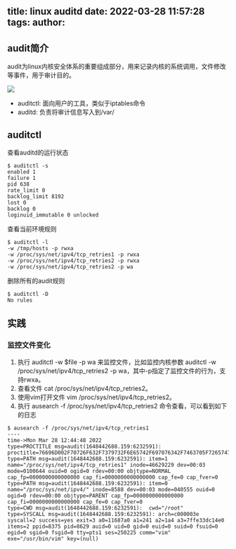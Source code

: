 title: linux auditd
date: 2022-03-28 11:57:28
tags:
author:
---
## audit简介

audit为linux内核安全体系的重要组成部分，用来记录内核的系统调用，文件修改等事件，用于审计目的。

![](https://kuring.oss-cn-beijing.aliyuncs.com/common/linux_audit.png)

 - auditctl: 面向用户的工具，类似于iptables命令
 - auditd: 负责将审计信息写入到/var/
 
## auditctl

查看auditd的运行状态
```
$ auditctl -s
enabled 1
failure 1
pid 638
rate_limit 0
backlog_limit 8192
lost 0
backlog 0
loginuid_immutable 0 unlocked
```

查看当前环境规则

```
$ auditctl -l
-w /tmp/hosts -p rwxa
-w /proc/sys/net/ipv4/tcp_retries1 -p rwxa
-w /proc/sys/net/ipv4/tcp_retries2 -p rwxa
-w /proc/sys/net/ipv4/tcp_retries2 -p wa
```

删除所有的audit规则
```
$ auditctl -D
No rules
```

## 实践

### 监控文件变化

1. 执行 auditctl -w $file -p wa 来监控文件，比如监控内核参数 auditctl -w /proc/sys/net/ipv4/tcp_retries2 -p wa，其中-p指定了监控文件的行为，支持rwxa。
2. 查看文件 cat /proc/sys/net/ipv4/tcp_retries2。
3. 使用vim打开文件 vim /proc/sys/net/ipv4/tcp_retries2。
4. 执行 ausearch -f /proc/sys/net/ipv4/tcp_retries2 命令查看，可以看到如下的日志
```
$ ausearch -f /proc/sys/net/ipv4/tcp_retries1
----
time->Mon Mar 28 12:44:48 2022
type=PROCTITLE msg=audit(1648442688.159:6232591): proctitle=76696D002F70726F632F7379732F6E65742F697076342F7463705F7265747269657331
type=PATH msg=audit(1648442688.159:6232591): item=1 name="/proc/sys/net/ipv4/tcp_retries1" inode=46629229 dev=00:03 mode=0100644 ouid=0 ogid=0 rdev=00:00 objtype=NORMAL cap_fp=0000000000000000 cap_fi=0000000000000000 cap_fe=0 cap_fver=0
type=PATH msg=audit(1648442688.159:6232591): item=0 name="/proc/sys/net/ipv4/" inode=8588 dev=00:03 mode=040555 ouid=0 ogid=0 rdev=00:00 objtype=PARENT cap_fp=0000000000000000 cap_fi=0000000000000000 cap_fe=0 cap_fver=0
type=CWD msg=audit(1648442688.159:6232591):  cwd="/root"
type=SYSCALL msg=audit(1648442688.159:6232591): arch=c000003e syscall=2 success=yes exit=3 a0=11687a0 a1=241 a2=1a4 a3=7ffe33dc14e0 items=2 ppid=8375 pid=8629 auid=0 uid=0 gid=0 euid=0 suid=0 fsuid=0 egid=0 sgid=0 fsgid=0 tty=pts1 ses=250225 comm="vim" exe="/usr/bin/vim" key=(null)
```
